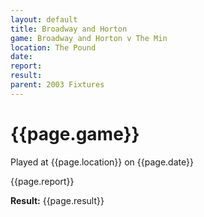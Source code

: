 ```yaml
---
layout: default
title: Broadway and Horton
game: Broadway and Horton v The Min
location: The Pound
date: 
report: 
result: 
parent: 2003 Fixtures
---
```


# {{page.game}}

Played at {{page.location}} on {{page.date}}

{{page.report}}

**Result:** {{page.result}}
